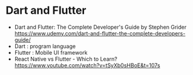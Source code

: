 # Dart and Flutter
- Dart and Flutter: The Complete Developer's Guide by Stephen Grider
https://www.udemy.com/dart-and-flutter-the-complete-developers-guide/
- Dart :  program language
- Flutter : Mobile UI framework
- React Native vs Flutter - Which to Learn?
https://www.youtube.com/watch?v=tSyXb0sHBoE&t=107s
